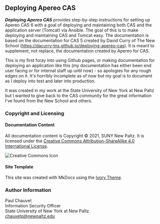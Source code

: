 ## Deploying Apereo CAS

***Deploying Apereo CAS*** provides step-by-step instructions for setting up Apereo CAS 6 with a goal of deploying and maintaining both CAS and the application server (Tomcat) via Ansible.  The goal of this is to make deploying and maintaining CAS and Tomcat easy.  The documentation is based on the documentation for CAS 5 created by David Curry of The New School (https://dacurry-tns.github.io/deploying-apereo-cas).  It is meant to supplement, not replace, the documentation created by Apereo for CAS.

 This is my first foray into using Github pages, or making documentation for deploying an application like this (my documentation has either been end user facing or for internal staff up until now) - so apologies for any rough edges on it.  It's horribly incomplete as of now but my goal is to document as I deploy into test and later into production.

 It was created in my work at the State University of New York at New Paltz but I wanted to give back to the CAS community for the great information I've found from the New School and others.

### Copyright and Licensing

#### Documentation Content

All documentation content is Copyright &copy; 2021, SUNY New Paltz. It is licensed under the [Creative Commons Attribution-ShareAlike 4.0 International License](http://creativecommons.org/licenses/by-sa/4.0/).

![Creative Commons Icon][ccimg]

#### Site Template

This site was created with MkDocs using the [Ivory Theme](https://github.com/daizutabi/mkdocs-ivory).


### Author Information

Paul Chauvet<br/>
Information Security Officer<br/>
State University of New York at New Paltz<br/>
chauvetp@newpaltz.edu<br/>

[ccimg]: https://i.creativecommons.org/l/by-sa/4.0/88x31.png "Creative Commons Icon"

